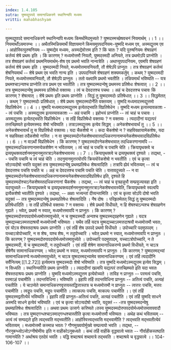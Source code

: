 ```yaml
---
index: 1.4.105
sutra: युष्मद्युपपदे समानाधिकरणे स्थानिन्यपि मध्यमः
vritti: mahabhashyam

---
```

 युस्मद्युपपदे समानाधिकरणे स्थानिन्यपि मध्यमः किमर्थमिदमुच्यते ? युष्मदस्मच्छेषवचनं नियमार्थम् ।। 1 ।। नियमार्थोऽयमारम्भः ।। अथैतस्मिन्नियमार्थे विज्ञायमाने किमयमुपपदनियमः-युष्मदि मध्यम एव, अस्मद्युत्तम एव । आहोस्वित्पुरुषनियमः -- युष्मद्येव मध्यमः, अस्मद्येवोत्तम इति ? किं चातः ? यदि पुरुषनियमः शेषग्रहणं कर्तव्यं शेषे प्रथमः इति । किं कारणम् ? मध्यमोत्तमौ नियतौ, युष्मदस्मदी अनियते, तत्र प्रथमोऽपि प्राप्नोति । तत्र शेषग्रहणं कर्तव्यं प्रथमनियमार्थम्-शेष एव प्रथमो भवति नान्यत्रेति । अथाप्युपपदनियमः, एवमपि शेषग्रहणं कर्तव्यं शेषे प्रथमः इति । युष्मदस्मदी नियते, मध्यमोत्तमावनियतौ, तौ शेषेऽपि प्राप्नुतः । तत्र शेषग्रहणं कर्तव्यं शेषनियमार्थं -- शेषे प्रथम एव भवति नान्य इति । उपपदनियमे शेषग्रहणं शक्यमकर्तुम् । कथम् ? युष्मदस्मदी नियते, मध्यमोत्तमावनियतौ, तौ शेषेऽपि प्राप्नुतः । ततो वक्ष्यामि प्रथमो भवतीति । तन्नियमार्थं भविष्यति -- यत्र प्रथमश्चाऽन्यश्च प्राप्नोति तत्र प्रथम एव भवतीति । तत्र युष्मदस्मदन्येषु प्रथमस्य प्रतिषेधः शेषत्वात् ।। 2 ।। तत्र युष्मदस्मदन्येषु प्रथमस्य प्रतिषेधो वक्तव्यः । त्वं च देवदत्तश्च पचथः । अहं च देवदत्तश्च पचावः किं कारणम् ? शेषत्वात् । शेषे प्रथमः इति प्रथमः प्राप्नोति । सिद्धं तु युष्मदस्मदोः प्रतिषेधात् ।। 3 ।। सिद्धमेतत् । कथम् ? युष्मदस्मदोः प्रतिषेधात् । शेषे प्रथमः युष्मदस्मदोर्नेति वक्तव्यम् । युष्मदि मध्यमादस्मद्युत्तमो विप्रतिषेधेन ।। 4 ।। युष्मदि मध्यमादस्मद्युत्तम इत्येतद्भवति विप्रतिषेधेन । युष्मदि मध्यम इत्यस्यावकाशः -- त्वं पचसि । अस्मद्युत्तम इत्यस्यावकाशः -- अहं पचामि । इहोभयं प्राप्नोति -- त्वं चाहं च पचावः । अस्मद्युत्तमः इत्येतद्भवति विप्रतिषेधेन । स तर्हि विप्रतिषेधो वक्तव्यः ? न वक्तव्यः । त्यदादीनां यद्यत्परं तत्तच्छिष्यते इत्येवमस्मदः शेषो भविष्यति । तत्राऽस्मद्युत्तमः इत्येव सिद्धम् । अनेकशेषभावार्थं तु ।। 5 ।। अनेकशेषभावार्थं तु स विप्रतिषेधो वक्तव्यः। यदा चैकशेषो न । कदा चैकशेषो न ? सहविवक्षायामेकशेषः, यदा न सहविवक्षा तदैकशेषो नास्ति । न वा युष्मदस्मदोरनेकशेषभावात्तदधिकरणानामप्यनेकशेषभावादविप्रतिषेधः ।। 6 ।। न वाऽर्थो विप्रतिषेधेन । किं कारणम् ? युष्मदस्मदोरनेकशेषभावात् तदधिकरणानामपि -- युष्मदस्मदधिकरणानामप्येकशेषेण न भवितव्यम् । त्वं चाहं च पचसि च पचामि चेति । क्रियापृथक्त्वे च द्रव्यपृथक्त्वदर्शनमनुमानमुत्तरत्राऽनेकशेषभावस्य ।। 7 ।। क्रियापृथक्त्वे च द्रव्यपृथक्त्वं दृश्यते । तद्यथा, -- पचसि पचामि च त्वं चाहं चेति । तदनुमानमुत्तरयोरपि क्रिययोरेकशेषो न भवतीति । एवं च कृत्वा सोऽप्यदोषो भवति यदुक्तं तत्र युष्मदस्मदन्येषु प्रथमप्रतिषेधः शेषत्वादिति । तत्रापि ह्येवं भवितव्यम् -- त्वं च देवदत्तश्च पचसि पचति च । अहं च देवदत्तश्च पचामि पचति चेति । यत्तावदुच्यते -- न वा युष्मदस्मदोरनेकशेषभावात्तदधिकरणानामप्यनेकशेषभावादविप्रतिषेध इति, दृश्यते हि युष्मदस्मदोश्चाऽनेकशेषस्तदधिकरणानां चैकशेषः । तद्यथा, -- त्वं चाहं च वृत्रहन्नुभौ सम्प्रयुज्यावहा इति । यदप्युच्यते -- क्रियापृथक्त्वे च द्रव्यपृथक्त्वदर्शनमनुमानमुत्तरत्राऽनेकशेषभावस्येति, क्रियापृथक्त्वे स्वल्वपि द्रव्यैकशेषो भवतीति दृश्यते । तद्यथा, -- अक्षाः भज्यन्तां दीव्यन्तामिति । एवं च कृत्वा सोऽपि दोषो भवति यदुक्तं -- तत्र युष्मदस्मदन्येषु प्रथमप्रतिषेधः शेषत्वादिति । नैष दोषः । परिहृतमेतत् सिद्धं तु युष्मदस्मदोः प्रतिषेधादिति । स तर्हि प्रतिषेधो वक्तव्यः ? न वक्तव्यः । शेषे प्रथमो विधीयते, न हि शेषश्चाऽन्यश्च शेषग्रहणेन गृह्यते । भवेत्, प्रथमो न स्यात्, मध्यमोत्तमावपि न प्राप्नुतः । किं कारणम् ? युष्मदस्मदोरुपपदयोर्मध्यमोत्तमावुच्येते, न च युष्मदस्मदी अन्यश्च युष्मदस्मद्ग्रहणेन गृह्यते । यदत्र युष्मद्यच्चाऽस्मत्तदाश्रयौ मध्यमोत्तमौ भविष्यतः । यथैव तर्हि यदत्र युष्मद्यच्चाऽस्मत्तदाश्रयौ मध्यमोत्तमौ भवतः, एवं योऽत्र शेषस्तदाश्रयः प्रथमः प्राप्नोति । एवं तर्हि शेष उपपदे प्रथमो विधीयते । उपोच्चारि पदमुपपदम् । यच्चाऽत्रोपोच्चारि, न स शेषः, यश्च शेषः, न तदुपोच्चारि । भवेत् प्रथमो न स्यात्, मध्यमोत्तमावपि न प्राप्नुतः । किं कारणम् ? युष्मदस्मदोरुपपदयोर्मध्यमोत्तमावुच्येते । उपोच्चारि पदमुपपदम्, यच्चाऽत्रोपोच्चारि, न ते युष्मदस्मदी, ये च युष्मदस्मदी, न तदुपोच्चारि । एवं तर्हि शेषेण सामानाधिकरण्ये प्रथमो विधीयते, न चाऽत्र शेषेणैव सामानाधिकरण्यम् । भवेत् प्रथमो न स्यात्, मध्यमोत्तमावपि न प्राप्नुतः । किं कारणम् ? युष्मदस्मद्भ्यां सामानाधिकरण्ये मध्यमोत्तमावुच्येते, न चाऽत्र युष्मदस्मद्भ्यामेव सामानाधिकरण्यम् । एवं तर्हि त्यदादीनि सर्वैनित्यम् [[1.2.72]] इत्येवमत्र युष्मदस्मदोः शेषो भविष्यति । तत्र युष्मदि मध्यमोऽस्मद्युत्तम इत्येव सिद्धम् । न सिध्यति । स्थानिन्यपीति प्रथमः प्राप्नोति ।। त्यदादीनां खल्वपि यद्यत्परं तत्तच्छिष्यते इति यदा भवतः शेषस्तदाश्रयः प्रथमः प्राप्नोति । युष्मदि मध्यमोऽस्मद्युत्तम इत्येवोच्यते । ताविह न प्राप्नुतः -- परमत्वं पचसि, परमाऽहं पचामीति । तदन्तविधिना। भविष्यति । इहापि तर्हि तदन्तविधिना प्राप्नुतः -- अतित्वं पचति, अत्यहं पचतीति । ये चाऽप्येते समानाधिकरणवृत्तयस्तद्धित्तास्तत्र च मध्यमोत्तमौ न प्राप्नुतः -- त्वत्तरः पचसि, मत्तरः पचामीति । त्वद्रूपः पचसि, मद्रूपः पचामीति । त्वत्कल्पः पचसि, मत्कल्पः पचामीति ।। एवं तर्हि युष्मदस्मद्वतीत्येवं भविष्यति । इहापि तर्हि प्राप्नुतः-अतित्वं पचति, अत्यहं पचतीति । एवं तर्हि युष्मदि साधने अस्मदि साधने इत्येवं भविष्यति । एवं च कृत्वा सोऽप्यदोषो भवति, यदुक्तं -- -तत्र युष्मदस्मदन्येषु प्रथमप्रतिषेधः शेषत्वादिति ।। अथवा प्रथमः उत्सर्गः करिष्यते।तस्य युष्मदस्मदोरुपपदयोर्मध्यमोत्तमावपवादौ भविष्यतः । तत्र युष्मद्गन्धश्चाऽस्माद्गन्धश्चास्तीति कृत्वा मध्यमोत्तमौ भविष्यतः । अथेह कथं भवितव्यम् -- अत्वं त्वं सम्पद्यते इति त्वद्भवति मद्भवतीति। आहोस्वित्त्वद्भवसि मद्भवामीति ? त्वद्भवति मद्भवतीत्येवं भवितव्यम् । मध्यमोत्तमौ कस्मान्न भवतः ? गौणमुख्ययोर्मुख्ये सम्प्रत्ययो भवति । तद्यथा, -- गौरनुबन्ध्योऽजोऽग्नीषोमीयः इति न वाहीकोऽनुबध्यते । कथं तर्हि वाहीके वृद्ध्यात्वे भवतः -- गौर्वाहीकस्तष्ठति गामानयेति ? अर्थाश्रय एतदेवं भवति । यद्धि शब्दाश्रयं शब्दमात्रे तद्भवति । शब्दाश्रये च वृद्ध्यात्वे ।। 104-106-107 ।। 
